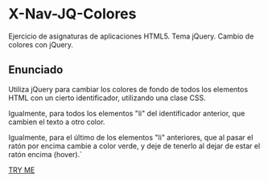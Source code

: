 # X-Nav-JQ-Colores
Ejercicio de asignaturas de aplicaciones HTML5. Tema jQuery. Cambio de colores con jQuery.

## Enunciado

Utiliza jQuery para cambiar los colores de fondo de todos los elementos HTML con un cierto identificador, utilizando una clase CSS.

Igualmente, para todos los elementos &quot;li&quot; del identificador anterior, que cambien el texto a otro color.

Igualmente, para el último de los elementos &quot;li&quot; anteriores, que al pasar el ratón por encima cambie a color verde, y deje de tenerlo al dejar de estar el ratón encima (hover).`


[TRY ME ](https://evagc.github.io/X-Nav-JQ-Colores/)
